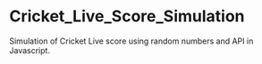 # Cricket_Live_Score_Simulation
Simulation of Cricket Live score using random numbers and API in Javascript.
